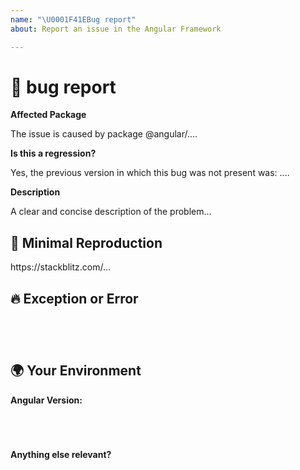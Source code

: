 ```yaml
---
name: "\U0001F41EBug report"
about: Report an issue in the Angular Framework

---
```


<!--🔅🔅🔅🔅🔅🔅🔅🔅🔅🔅🔅🔅🔅🔅🔅🔅🔅🔅🔅🔅🔅🔅🔅🔅🔅🔅🔅🔅🔅🔅🔅

Oh hi there! 😄 

To expedite issue processing please search open and closed issues before submitting a new one.
Existing issues often contain information about workarounds, resolution, or progress updates.

🔅🔅🔅🔅🔅🔅🔅🔅🔅🔅🔅🔅🔅🔅🔅🔅🔅🔅🔅🔅🔅🔅🔅🔅🔅🔅🔅🔅🔅🔅🔅🔅🔅-->


# 🐞 bug report

**Affected Package**
<!-- If you can pin-point one or more @angular/* packages as the source of the bug please share that info: -->

<!-- ✍️edit: --> The issue is caused by package @angular/....


**Is this a regression?**

<!-- If this behavior used to work in the previous version, please share the previous known version not affected by the bug. -->

<!-- ✍️edit: --> Yes, the previous version in which this bug was not present was: ....


**Description**

<!-- ✍️edit: --> A clear and concise description of the problem...


## 🔬 Minimal Reproduction
<!--
Please create minimal reproduction of the issue starting with this template: https://stackblitz.com/fork/angular-issue-repro2
Share the link to the Stackblitz below
-->

<!-- ✍️edit: --> https://stackblitz.com/...

<!--
If StackBlitz is not suitable for reproduction of your issue, please create a minimal GitHub repository with the reproduction of the issue. Share the link to the repo below along with, build and step-by-step instructions to reproduce the problem, as well as expected and actual behavior.
-->

## 🔥 Exception or Error
<pre><code>
<!-- ✍️If the issue is accompanied with an exception or an error, please share it below: -->

</code></pre>


## 🌍  Your Environment

**Angular Version:**
<pre><code>
<!-- ✍️run `ng version` and paste output below -->

</code></pre>

**Anything else relevant?**
<!-- ✍️Is this a browser specific issue? If so, please specify the browser and version. -->

<!-- ✍️Does any of these matter operating system, IDE, package manager, HTTP server, ...? Is so please mention it below. -->
